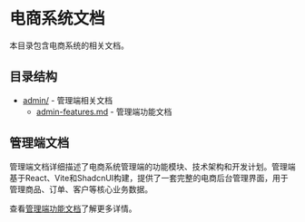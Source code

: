 # 电商系统文档

本目录包含电商系统的相关文档。

## 目录结构

- [admin/](./admin/) - 管理端相关文档
  - [admin-features.md](./admin/admin-features.md) - 管理端功能文档

## 管理端文档

管理端文档详细描述了电商系统管理端的功能模块、技术架构和开发计划。管理端基于React、Vite和ShadcnUI构建，提供了一套完整的电商后台管理界面，用于管理商品、订单、客户等核心业务数据。

查看[管理端功能文档](./admin/admin-features.md)了解更多详情。

